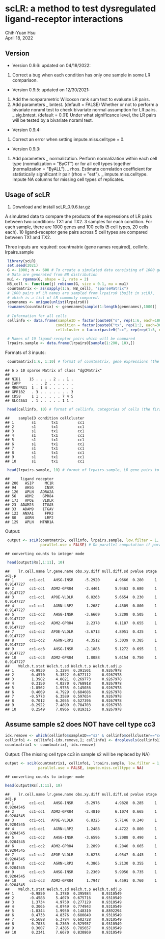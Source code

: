 scLR: a method to test dysregulated ligand-receptor interactions
================
Chih-Yuan Hsu\
April 18, 2022

## Version

-   Version 0.9.6: updated on 04/18/2022:

1.  Correct a bug when each condition has only one sample in some LR comparison.

-   Version 0.9.5: updated on 12/30/2021:

1.  Add the nonparametric Wilcoxon rank sum test to evaluate LR pairs.
2.  Add parameters
    \_ bntest. (default = FALSE) Whether or not to perform a bivariate noraml test to check bivariate normal assumption for LR pairs.
    \_ sig.bntest. (default = 0.01) Under what significance level, the LR pairs will be tested by a bivariate noraml test.

-   Version 0.9.4:

1.  Correct an error when setting impute.miss.celltype = 0.

-   Version 0.9.3:

1.  Add parameters
    \_ normalization. Perform normalization within each cell type (normalization = "ByCT") or for all cell types together (normalization = "ByALL").
    \_ rhos. Estimate correlation coefficient for statistically significant lr pair (rhos = "est").
    \_ impute.miss.celltype. Impute NA columns for missing cell types of replicates.

## Usage of scLR

1.  Download and install scLR\_0.9.6.tar.gz


A simulated data to compare the products of the expressions of LR pairs between two conditions: TX1 and TX2. 3 samples for each condition. For each sample, there are 1000 genes and 100 cells (5 cell types, 20 cells each). 10 ligand-receptor gene pairs across 5 cell types are compared between TX1 and TX2.

Three inputs are required: countmatrix (gene names required), cellinfo, lrpairs.sample

``` r
 library(scLR)
 set.seed(2021)
 G <- 1000; n <- 600 # To create a simulated data consisting of 1000 genes and 600 cells
 # Data are generated from NB distribution
 mu1 <- rgamma(G, shape = 2, rate = 2)
 NB_cell <- function(j) rnbinom(G, size = 0.1, mu = mu1)
 countmatrix <- as(sapply(1:n, NB_cell), "sparseMatrix") 
 # 1000 pairs of LR names are sampled from lrpairs0 (built in scLR),
 # which is a list of LR commonly compared.
 genenames <- unique(unlist(lrpairs0))
 rownames(countmatrix) <- genenames[sample(1:length(genenames),1000)]
 
 # Information for all cells
 cellinfo <- data.frame(sampleID = factor(paste0("s", rep(1:6, each=100))),
                       condition = factor(paste0("tx", rep(1:2, each=300))),
                       cellcluster = factor(paste0("cc", rep(rep(1:5, each=20), 6))) )

 # Names of 10 ligand-receptor pairs which will be compared
 lrpairs.sample <- data.frame(lrpairs0[sample(1:200, 10),])
```

Formats of 3 inputs:

``` r
 countmatrix[1:6, 1:10] # format of countmatrix, gene expressions (the first 6 genes and 10 cells)
```

    ## 6 x 10 sparse Matrix of class "dgCMatrix"
    ##                             
    ## NID1    15 . . . . 2 . . 1 .
    ## IAPP     . . . 2 . . . . . .
    ## MRGPRX1  1 . 1 4 . . . . . .
    ## GPR182   . 3 . . . . . . . 3
    ## CD58     1 1 . . . . . 7 4 5
    ## SLC45A3  . 1 . . . . . 1 1 .

``` r
 head(cellinfo, 10) # format of cellinfo, categories of cells (the first 10 cells)
```

    ##    sampleID condition cellcluster
    ## 1        s1       tx1         cc1
    ## 2        s1       tx1         cc1
    ## 3        s1       tx1         cc1
    ## 4        s1       tx1         cc1
    ## 5        s1       tx1         cc1
    ## 6        s1       tx1         cc1
    ## 7        s1       tx1         cc1
    ## 8        s1       tx1         cc1
    ## 9        s1       tx1         cc1
    ## 10       s1       tx1         cc1

``` r
 head(lrpairs.sample, 10) # format of lrpairs.sample, LR gene pairs to be compared.
```

    ##     ligand receptor
    ## 200   ASIP     MC1R
    ## 94    AHSG     INSR
    ## 126   APLN   ADRA2A
    ## 56    ADM2    GPR84
    ## 173   APOE    VLDLR
    ## 23  ADAM23    ITGA5
    ## 33   ADAM9    ITGAV
    ## 123  ANXA1     FPR3
    ## 80    AGRN     LRP2
    ## 129   APLN   MTNR1A

Output:

``` r
 output <- scLR(countmatrix, cellinfo, lrpairs.sample, low.filter = 1,
                parallel.use = FALSE) # Do parallel computation if parallel.use = TRUE.
```

    ## converting counts to integer mode

``` r
 head(output$Rs[,1:11], 10)
```

    ##    lr.cell.name lr.gene.name obs.xy.diff null.diff.sd pvalue stage     adj.p
    ## 1       cc1-cc1    AHSG-INSR     -5.2920       4.9666  0.280     1 0.9147727
    ## 2       cc1-cc1   ADM2-GPR84     -2.4461       5.9463  0.680     1 0.9147727
    ## 3       cc1-cc1   APOE-VLDLR      6.8263       5.6654  0.230     1 0.9147727
    ## 4       cc1-cc1    AGRN-LRP2      1.2687       4.4509  0.800     1 0.9147727
    ## 5       cc1-cc2    AHSG-INSR     -3.6669       5.2208  0.505     1 0.9147727
    ## 6       cc1-cc2   ADM2-GPR84      2.2378       6.1187  0.655     1 0.9147727
    ## 7       cc1-cc2   APOE-VLDLR     -3.6713       4.8951  0.425     1 0.9147727
    ## 8       cc1-cc2    AGRN-LRP2      4.3512       5.3039  0.385     1 0.9147727
    ## 9       cc1-cc3    AHSG-INSR     -2.1883       5.1272  0.695     1 0.9147727
    ## 10      cc1-cc3   ADM2-GPR84      1.8088       5.6154  0.750     1 0.9147727
    ##    Welch.t.stat Welch.t.sd Welch.t.p Welch.t.adj.p
    ## 1       -0.9930     5.3294  0.391501     0.9267978
    ## 2       -0.4570     5.3522  0.677112     0.9267978
    ## 3        1.3982     4.8821  0.269773     0.9267978
    ## 4        0.3150     4.0270  0.768918     0.9267978
    ## 5       -1.8562     1.9755  0.145036     0.9267978
    ## 6        0.4669     4.7929  0.684686     0.9267978
    ## 7       -0.5773     6.3589  0.597654     0.9267978
    ## 8        0.7012     6.2055  0.527396     0.9267978
    ## 9       -0.2922     7.4899  0.784703     0.9267978
    ## 10       0.2549     7.0966  0.819315     0.9267978

## Assume sample s2 does NOT have cell type cc3

``` r
idx.remove <- which(cellinfo$sampleID=="s2" & cellinfo$cellcluster=="cc3")
cellinfo1 <- cellinfo[-idx.remove,]; cellinfo1 <- droplevels(cellinfo1)
countmatrix1 <- countmatrix[,-idx.remove]
```

Output: (The missing cell type cc3 in sample s2 will be replaced by NA)

``` r
output <- scLR(countmatrix1, cellinfo1, lrpairs.sample, low.filter = 1, 
               parallel.use = FALSE, impute.miss.celltype = NA)
```

    ## converting counts to integer mode

``` r
head(output$Rs[,1:11], 10)
```

    ##    lr.cell.name lr.gene.name obs.xy.diff null.diff.sd pvalue stage     adj.p
    ## 1       cc1-cc1    AHSG-INSR     -5.2976       4.9828  0.285     1 0.9204545
    ## 2       cc1-cc1   ADM2-GPR84     -2.4810       6.1074  0.665     1 0.9204545
    ## 3       cc1-cc1   APOE-VLDLR      6.8325       5.7146  0.240     1 0.9204545
    ## 4       cc1-cc1    AGRN-LRP2      1.2488       4.4722  0.800     1 0.9204545
    ## 5       cc1-cc2    AHSG-INSR     -3.6596       5.2088  0.490     1 0.9204545
    ## 6       cc1-cc2   ADM2-GPR84      2.2899       6.2846  0.665     1 0.9204545
    ## 7       cc1-cc2   APOE-VLDLR     -3.6278       4.9547  0.445     1 0.9204545
    ## 8       cc1-cc2    AGRN-LRP2      4.3865       5.2130  0.355     1 0.9204545
    ## 9       cc1-cc3    AHSG-INSR      2.2369       5.9956  0.735     1 0.9204545
    ## 10      cc1-cc3   ADM2-GPR84      1.7947       6.4591  0.760     1 0.9204545
    ##    Welch.t.stat Welch.t.sd Welch.t.p Welch.t.adj.p
    ## 1       -0.9850     5.3780  0.395984     0.9310549
    ## 2       -0.4588     5.4070  0.675716     0.9310549
    ## 3        1.3734     4.9750  0.277129     0.9310549
    ## 4        0.3065     4.0749  0.774943     0.9310549
    ## 5       -1.8344     1.9950  0.148310     0.8892294
    ## 6        0.4733     4.8376  0.680849     0.9310549
    ## 7       -0.5688     6.3784  0.602728     0.9310549
    ## 8        0.7033     6.2369  0.525957     0.9310549
    ## 9        0.3007     7.4385  0.785657     0.9310549
    ## 10       0.2341     7.6670  0.830869     0.9310549

